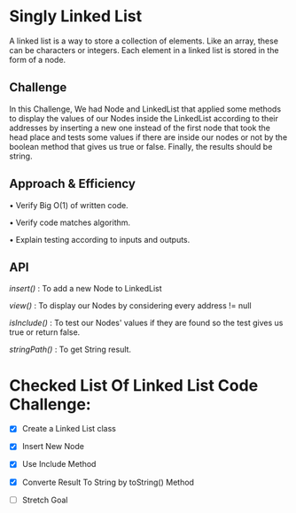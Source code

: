 # Singly Linked List

A linked list is a way to store a collection of elements. Like an array, these can be characters or integers. Each element in a linked list is stored in the form of a node.

## Challenge

In this Challenge, We had Node and LinkedList that applied some methods to display the values of our Nodes inside the LinkedList according to their addresses by inserting a new one instead of the first node that took the head place and tests some values if there are inside our nodes or not by the boolean method that gives us true or false. Finally, the results should be string.

## Approach & Efficiency

•    Verify Big O(1) of written code.

•    Verify code matches algorithm.

•    Explain testing according to inputs and outputs.

## API

*insert()* : To add a new Node to LinkedList 

*view()* : To display our Nodes by considering every address != null 

*isInclude()* : To test our Nodes' values if they are found so the test gives us true or return false.

*stringPath()* : To get String result.

# Checked List Of Linked List Code Challenge:

- [x] Create a Linked List class

- [x] Insert New Node 

- [x] Use Include Method

- [x] Converte Result To String by toString() Method

- [ ] Stretch Goal